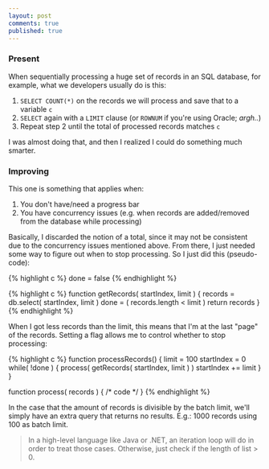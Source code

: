 ```yaml
---
layout: post
comments: true
published: true
---
```


### Present

When sequentially processing a huge set of records in an SQL database, for example, what we developers usually do is this:

1. `SELECT COUNT(*)` on the records we will process and save that to a variable `c`
2. `SELECT` again with a `LIMIT` clause (or `ROWNUM` if you're using Oracle; *argh..*)
3. Repeat step 2 until the total of processed records matches `c`

I was almost doing that, and then I realized I could do something much smarter.

### Improving

This one is something that applies when:

 1. You don't have/need a progress bar
 1. You have concurrency issues (e.g. when records are added/removed from the database while processing)

Basically, I discarded the notion of a total, since it may not be consistent due to the concurrency issues mentioned above. From there, I just needed some way to figure out when to stop processing. So I just did this (pseudo-code):

{% highlight c %}
done = false
{% endhighlight %}

{% highlight c %}
function getRecords( startIndex, limit ) {
  records = db.select( startIndex, limit )
  done = ( records.length < limit )
  return records
}
{% endhighlight %}

When I got less records than the limit, this means that I'm at the last "page" of the records. Setting a flag allows me to control whether to stop processing:

{% highlight c %}
function processRecords() {
  limit = 100
  startIndex = 0
  while( !done ) {
    process( getRecords( startIndex, limit ) )
    startIndex += limit
  }
}

function process( records ) { /* code */ }
{% endhighlight %}

In the case that the amount of records is divisible by the batch limit, we'll simply have an extra query that returns no results. E.g.: 1000 records using 100 as batch limit.

> In a high-level language like Java or .NET, an iteration loop will do in order to treat those cases. Otherwise, just check if the length of list > 0.